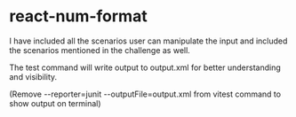 # react-num-format

I have included all the scenarios user can manipulate the input and included the scenarios mentioned in the challenge as well.

The test command will write output to output.xml for better understanding and visibility.

(Remove --reporter=junit --outputFile=output.xml from vitest command to show output on terminal)